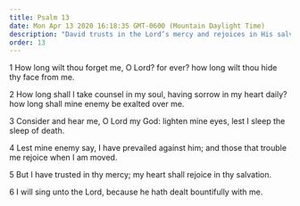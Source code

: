 ```yaml
---
title: Psalm 13
date: Mon Apr 13 2020 16:18:35 GMT-0600 (Mountain Daylight Time)
description: "David trusts in the Lord’s mercy and rejoices in His salvation."
order: 13
---
```


1 How long wilt thou forget me, O Lord? for ever? how long wilt thou hide thy face from me.

2 How long shall I take counsel in my soul, having sorrow in my heart daily? how long shall mine enemy be exalted over me.

3 Consider and hear me, O Lord my God: lighten mine eyes, lest I sleep the sleep of death.

4 Lest mine enemy say, I have prevailed against him; and those that trouble me rejoice when I am moved.

5 But I have trusted in thy mercy; my heart shall rejoice in thy salvation.

6 I will sing unto the Lord, because he hath dealt bountifully with me.
